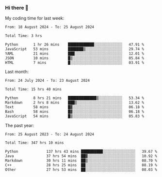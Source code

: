 ### Hi there 👋

My coding time for last week:

<!--START_SECTION:week-->

```txt
From: 18 August 2024 - To: 25 August 2024

Total Time: 3 hrs

Python       1 hr 26 mins    ████████████░░░░░░░░░░░░░   47.91 %
JavaScript   53 mins         ███████▒░░░░░░░░░░░░░░░░░   29.74 %
YAML         21 mins         ███░░░░░░░░░░░░░░░░░░░░░░   12.01 %
JSON         10 mins         █▒░░░░░░░░░░░░░░░░░░░░░░░   05.84 %
HTML         7 mins          █░░░░░░░░░░░░░░░░░░░░░░░░   03.91 %
```

<!--END_SECTION:week-->

Last month:

<!--START_SECTION:month-->

```txt
From: 24 July 2024 - To: 23 August 2024

Total Time: 15 hrs 40 mins

Python       8 hrs 21 mins   █████████████▒░░░░░░░░░░░   53.34 %
Markdown     2 hrs 8 mins    ███▒░░░░░░░░░░░░░░░░░░░░░   13.62 %
Text         58 mins         █▓░░░░░░░░░░░░░░░░░░░░░░░   06.18 %
Bash         58 mins         █▓░░░░░░░░░░░░░░░░░░░░░░░   06.18 %
JavaScript   54 mins         █▒░░░░░░░░░░░░░░░░░░░░░░░   05.83 %
```

<!--END_SECTION:month-->

The past year:

<!--START_SECTION:year-->

```txt
From: 25 August 2023 - To: 24 August 2024

Total Time: 347 hrs 10 mins

Python             137 hrs 43 mins ██████████░░░░░░░░░░░░░░░   39.67 %
Java               37 hrs 54 mins  ██▓░░░░░░░░░░░░░░░░░░░░░░   10.92 %
Markdown           30 hrs 11 mins  ██▒░░░░░░░░░░░░░░░░░░░░░░   08.70 %
C++                28 hrs 25 mins  ██░░░░░░░░░░░░░░░░░░░░░░░   08.19 %
Other              27 hrs 53 mins  ██░░░░░░░░░░░░░░░░░░░░░░░   08.03 %
```

<!--END_SECTION:year-->
